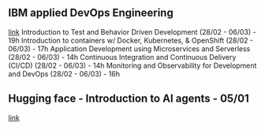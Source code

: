 ## IBM applied DevOps Engineering
[link](https://www.coursera.org/my-learning?myLearningTab=IN_PROGRESS)
Introduction to Test  and Behavior Driven Development (28/02 - 06/03) - 19h
Introduction to containers w/ Docker, Kubernetes, & OpenShift (28/02 - 06/03) - 17h
Application Development using Microservices and Serverless (28/02 - 06/03) - 14h
Continuous Integration and Continuous Delivery (CI/CD) (28/02 - 06/03) - 14h
Monitoring and Observability for Development and DevOps (28/02 - 06/03) - 16h

## Hugging face - Introduction to AI agents - 05/01
[link](https://huggingface.co/learn/agents-course/unit0/introduction)